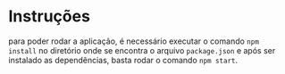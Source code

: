 # Instruções
para poder rodar a aplicação, é necessário executar o comando `npm install` no diretório onde se encontra o arquivo `package.json` e após ser instalado as dependências, basta rodar o comando `npm start`.